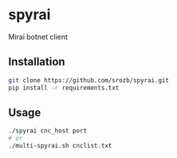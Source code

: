 # spyrai
Mirai botnet client

## Installation

```bash
git clone https://github.com/srozb/spyrai.git
pip install -r requirements.txt
```

## Usage

```bash
./spyrai cnc_host port
# or
./multi-spyrai.sh cnclist.txt
```
